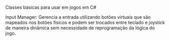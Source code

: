 Classes básicas para usar em jogos em C#

Input Manager:
Gerencia a entrada utilizando botões virtuais que são mapeados nos botões fisicos e podem ser trocados entre teclado e joystick de maneira dinâmica sem necessidade de reprogramação da lógica do jogo.
